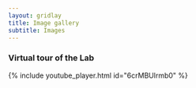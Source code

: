 ```yaml
---
layout: gridlay
title: Image gallery
subtitle: Images
---
```


<div align="left">
	<h3>
      <strong>Virtual tour of the Lab</strong>
	</h3>
</div>
{% include youtube_player.html id="6crMBUlrmb0" %}

